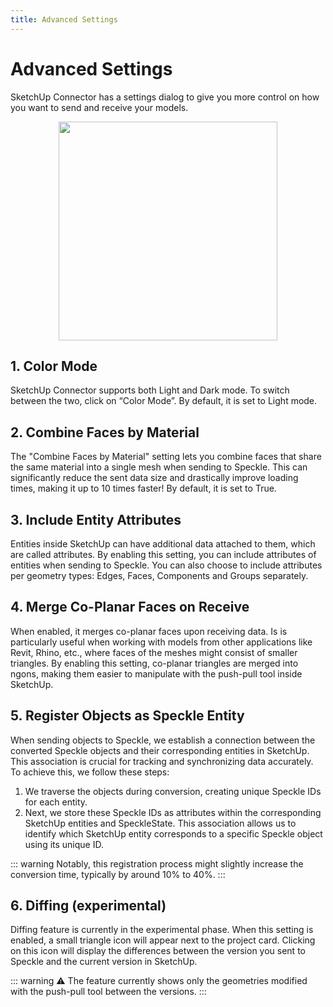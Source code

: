 ```yaml
---
title: Advanced Settings
---
```


# Advanced Settings

SketchUp Connector has a settings dialog to give you more control on how you want to send and receive your models.

<div style="text-align: center;">
    <img class="rounded-dropshadow" src="./img-sketchup/advanced-settings.png" width=350 display=block>
</div>

## 1. Color Mode

SketchUp Connector supports both Light and Dark mode. To switch between the two, click on “Color Mode”. By default, it is set to Light mode.

## 2. Combine Faces by Material

The "Combine Faces by Material" setting lets you combine faces that share the same material into a single mesh when sending to Speckle. This can significantly reduce the sent data size and drastically improve loading times, making it up to 10 times faster! By default, it is set to True.

## 3. Include Entity Attributes

Entities inside SketchUp can have additional data attached to them, which are called attributes. By enabling this setting, you can include attributes of entities when sending to Speckle. You can also choose to include attributes per geometry types: Edges, Faces, Components and Groups separately.

## 4. Merge Co-Planar Faces on Receive

When enabled, it merges co-planar faces upon receiving data. Is is particularly useful when working with models from other applications like Revit, Rhino, etc., where faces of the meshes might consist of smaller triangles. By enabling this setting, co-planar triangles are merged into ngons, making them easier to manipulate with the push-pull tool inside SketchUp.

## 5. Register Objects as Speckle Entity

When sending objects to Speckle, we establish a connection between the converted Speckle objects and their corresponding entities in SketchUp. This association is crucial for tracking and synchronizing data accurately. To achieve this, we follow these steps:

1. We traverse the objects during conversion, creating unique Speckle IDs for each entity.
2. Next, we store these Speckle IDs as attributes within the corresponding SketchUp entities and SpeckleState. This association allows us to identify which SketchUp entity corresponds to a specific Speckle object using its unique ID.

::: warning
Notably, this registration process might slightly increase the conversion time, typically by around 10% to 40%.
:::

## 6. Diffing (experimental)

Diffing feature is currently in the experimental phase. When this setting is enabled, a small triangle icon will appear next to the project card. Clicking on this icon will display the differences between the version you sent to Speckle and the current version in SketchUp.

::: warning
⚠️ The feature currently shows only the geometries modified with the push-pull tool between the versions.
:::
